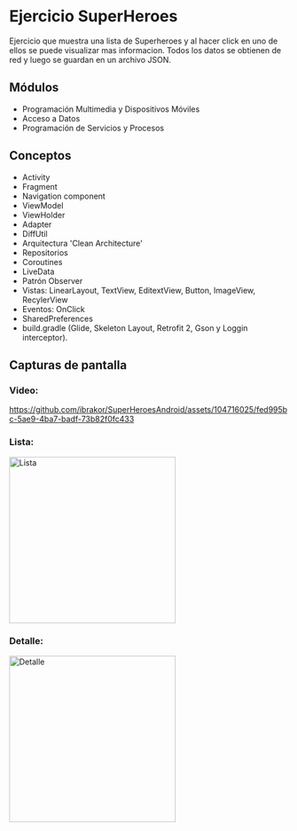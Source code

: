 # Ejercicio SuperHeroes
Ejercicio que muestra una lista de Superheroes y al hacer click en uno de ellos se puede visualizar mas informacion. Todos los datos se obtienen de red y luego se guardan en un archivo JSON.

## Módulos
- Programación Multimedia y Dispositivos Móviles
- Acceso a Datos
- Programación de Servicios y Procesos

## Conceptos
- Activity
- Fragment
- Navigation component
- ViewModel
- ViewHolder
- Adapter
- DiffUtil
- Arquitectura 'Clean Architecture'
- Repositorios
- Coroutines
- LiveData
- Patrón Observer
- Vistas: LinearLayout, TextView, EditextView, Button, ImageView, RecylerView
- Eventos: OnClick
- SharedPreferences
- build.gradle (Glide, Skeleton Layout, Retrofit 2, Gson y Loggin interceptor).

## Capturas de pantalla
### Video:
https://github.com/ibrakor/SuperHeroesAndroid/assets/104716025/fed995bc-5ae9-4ba7-badf-73b82f0fc433

### Lista:
<img src="https://github.com/ibrakor/SuperHeroesAndroid/assets/104716025/f547a936-a062-43ad-a012-c2ed5244497b" alt="Lista" width="300"/>

### Detalle:
<img src="https://github.com/ibrakor/SuperHeroesAndroid/assets/104716025/4ccd19b3-a4c9-4f84-ae6c-f8b432b18bcb" alt="Detalle" width="300"/>
